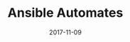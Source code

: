 ---
title: "Ansible Automates"
date: "2017-11-09"
expiryDate: "2017-11-09"

event_start_date: "2017-11-09"
event_end_date: "2017-11-09"
event_start_time: "08:45 AM"
event_end_time: "06:00 PM"
event_location: "Dallas, TX"
event_link: "https://www.eventbrite.com/e/ansible-automates-dallas-registration-38019288716"

event_type: "Roadshow"
event_technology: "Ansible"
---